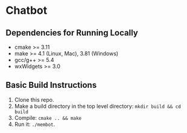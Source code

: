 # Chatbot

## Dependencies for Running Locally
* cmake >= 3.11
* make >= 4.1 (Linux, Mac), 3.81 (Windows)
* gcc/g++ >= 5.4
* wxWidgets >= 3.0

## Basic Build Instructions

1. Clone this repo.
2. Make a build directory in the top level directory: `mkdir build && cd build`
3. Compile: `cmake .. && make`
4. Run it: `./membot`.
